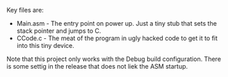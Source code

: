 Key files are:

* Main.asm - The  entry point on power up. Just a tiny stub that sets the stack pointer and jumps to C.
* CCode.c  - The meat of the program in ugly hacked code to get it to fit into this tiny device. 

Note that this project only works with the Debug build configuration. There is some settig in the release that does not 
liek the ASM startup. 

